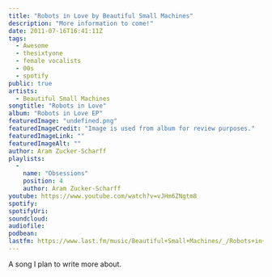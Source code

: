 ```yaml
---
title: "Robots in Love by Beautiful Small Machines"
description: "More information to come!"
date: 2011-07-16T16:41:11Z
tags:
  - Awesome
  - thesixtyone
  - female vocalists
  - 00s
  - spotify
public: true
artists:
  - Beautiful Small Machines
songtitle: "Robots in Love"
album: "Robots in Love EP"
featuredImage: "undefined.png"
featuredImageCredit: "Image is used from album for review purposes."
featuredImageLink: ""
featuredImageAlt: ""
author: Aram Zucker-Scharff
playlists:
  -
    name: "Obsessions"
    position: 4
    author: Aram Zucker-Scharff
youtube: https://www.youtube.com/watch?v=vJHm6ZNgtm8
spotify: 
spotifyUri: 
soundcloud:
audiofile:
podbean:
lastfm: https://www.last.fm/music/Beautiful+Small+Machines/_/Robots+in+Love
---
```


A song I plan to write more about.
		